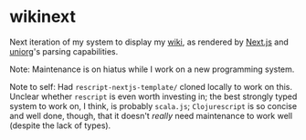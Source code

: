 # wikinext

Next iteration of my system to display my [wiki][wiki], as rendered by [Next.js][nextjs] and [uniorg][uniorg]'s parsing capabilities.

[wiki]: https://github.com/jakeisnt/wiki
[uniorg]: https://github.com/rasendubi/uniorg
[nextjs]: https://nextjs.org/
[org-roam]: https://github.com/org-roam/org-roam

Note: Maintenance is on hiatus while I work on a new programming system.

Note to self: Had `rescript-nextjs-template/` cloned locally to work on this. Unclear whether `rescript` is even worth investing in; the best strongly typed system to work on, I think, is probably `scala.js`; `Clojurescript` is so concise and well done, though, that it doesn't _really_ need maintenance to work well (despite the lack of types).
